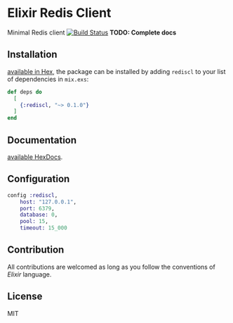 # Elixir Redis Client

Minimal Redis client
[![Build Status](https://travis-ci.com/akdilsiz/elixir-rediscl.svg?branch=master)](https://travis-ci.com/akdilsiz/elixir-rediscl)
**TODO: Complete docs**

## Installation
[available in Hex](https://hex.pm/docs/publish), the package can be installed
by adding `rediscl` to your list of dependencies in `mix.exs`:

```elixir
def deps do
  [
    {:rediscl, "~> 0.1.0"}
  ]
end
```

## Documentation
[available HexDocs](https://hexdocs.pm).

## Configuration

```elixir
config :rediscl,
    host: "127.0.0.1",
    port: 6379,
    database: 0,
    pool: 15,
    timeout: 15_000
```

## Contribution

All contributions are welcomed as long as you follow the conventions of *Elixir* language.

## License

MIT